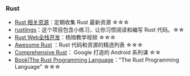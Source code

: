 ### Rust
- [Rust 相关资源](https://github.com/chenfengyanyu/my-rust-practice/tree/main/rust_source)：定期收集 Rust 最新资源 ☆☆☆
- [rustlings](https://github.com/rust-lang/rustlings)：这个项目包含小练习，让你习惯阅读和编写 Rust 代码。☆☆
- [Rust Web全栈开发](https://www.bilibili.com/video/BV1RP4y1G7KF/?p=1&spm_id_from=pageDriver)：杨旭教学视频 ☆☆☆
- [Awesome Rust](https://github.com/rust-unofficial/awesome-rust) ：Rust 代码和资源的精选列表 ☆☆☆
- [Comprehensive Rust](https://github.com/google/comprehensive-rust)： Google 打造的 Android 系列课 ☆☆
- [Book|The Rust Programming Language](https://github.com/rust-lang/book)："The Rust Programming Language" ☆☆☆

